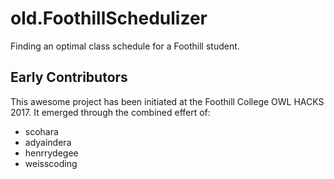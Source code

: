 # old.FoothillSchedulizer

Finding an optimal class schedule for a Foothill student.

## Early Contributors

This awesome project has been initiated at the Foothill College OWL HACKS 2017.
It emerged through the combined effert of:
* scohara
* adyaindera
* henrrydegee
* weisscoding

